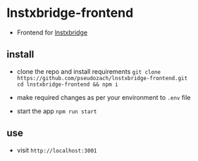 # lnstxbridge-frontend

* Frontend for [lnstxbridge](https://github.com/pseudozach/lnstxbridge)

## install
* clone the repo and install requirements
`git clone https://github.com/pseudozach/lnstxbridge-frontend.git`  
`cd lnstxbridge-frontend && npm i`

* make required changes as per your environment to `.env` file

* start the app
`npm run start`

## use
* visit `http://localhost:3001`
